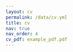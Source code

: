 ```yaml
---
layout: cv
permalink: /data/cv.yml
title: cv
nav: true
nav_order: 4
cv_pdf: example_pdf.pdf
---
```

